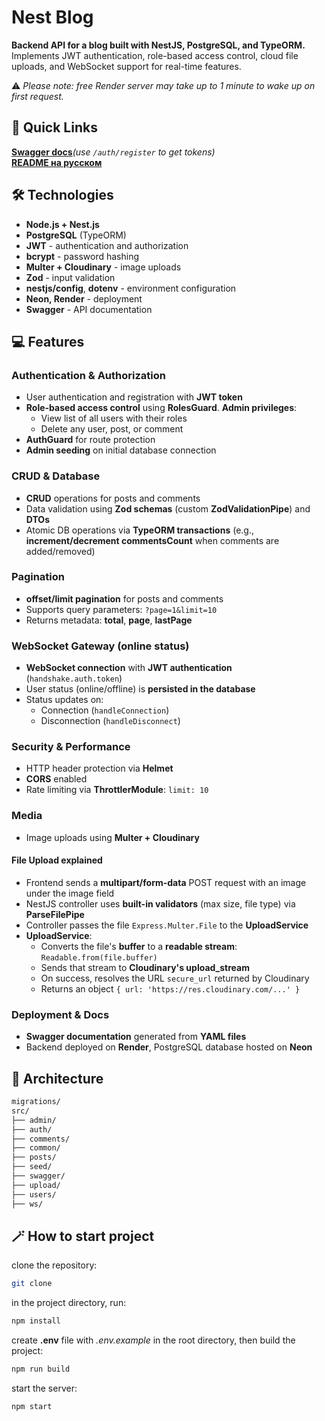 # Nest Blog

**Backend API for a blog built with NestJS, PostgreSQL, and TypeORM.** Implements JWT authentication, role-based access control, cloud file uploads, and WebSocket support for real-time features.

⚠️ _Please note: free Render server may take up to 1 minute to wake up on first request._

## 🔗 Quick Links

[**Swagger docs**](https://nest-blog-7ygh.onrender.com/docs)_(use `/auth/register` to get tokens)_  
[**README на русском**](./README.ru.md)

## 🛠️ Technologies

- **Node.js + Nest.js**
- **PostgreSQL** (TypeORM)
- **JWT** - authentication and authorization
- **bcrypt** - password hashing
- **Multer + Cloudinary** - image uploads
- **Zod** - input validation
- **nestjs/config**, **dotenv** - environment configuration
- **Neon, Render** - deployment
- **Swagger** - API documentation

## 💻 Features

### Authentication & Authorization

- User authentication and registration with **JWT token**
- **Role-based access control** using **RolesGuard**. **Admin privileges**:
  - View list of all users with their roles
  - Delete any user, post, or comment
- **AuthGuard** for route protection
- **Admin seeding** on initial database connection

### CRUD & Database

- **CRUD** operations for posts and comments
- Data validation using **Zod schemas** (custom **ZodValidationPipe**) and **DTOs**
- Atomic DB operations via **TypeORM transactions** (e.g., **increment/decrement commentsCount** when comments are added/removed)

### Pagination

- **offset/limit pagination** for posts and comments
- Supports query parameters: `?page=1&limit=10`
- Returns metadata: **total**, **page**, **lastPage**

### WebSocket Gateway (online status)

- **WebSocket connection** with **JWT authentication** (`handshake.auth.token`)
- User status (online/offline) is **persisted in the database**
- Status updates on:
  - Connection (`handleConnection`)
  - Disconnection (`handleDisconnect`)

### Security & Performance

- HTTP header protection via **Helmet**
- **CORS** enabled
- Rate limiting via **ThrottlerModule**: `limit: 10`

### Мedia

- Image uploads using **Multer + Cloudinary**

#### File Upload explained

- Frontend sends a **multipart/form-data** POST request with an image under the image field
- NestJS controller uses **built-in validators** (max size, file type) via **ParseFilePipe**
- Controller passes the file `Express.Multer.File` to the **UploadService**
- **UploadService**:
  - Converts the file's **buffer** to a **readable stream**: `Readable.from(file.buffer)`
  - Sends that stream to **Cloudinary's upload_stream**
  - On success, resolves the URL `secure_url` returned by Cloudinary
  - Returns an object `{ url: 'https://res.cloudinary.com/...' }`

### Deployment & Docs

- **Swagger documentation** generated from **YAML files**
- Backend deployed on **Render**, PostgreSQL database hosted on **Neon**

## 📁 Architecture

```bash
migrations/
src/
├── admin/
├── auth/
├── comments/
├── common/
├── posts/
├── seed/
├── swagger/
├── upload/
├── users/
├── ws/
```

## 🪄 How to start project

clone the repository:

```bash
git clone
```

in the project directory, run:

```bash
npm install
```

create **.env** file with _.env.example_ in the root directory, then build the project:

```bash
npm run build
```

start the server:

```bash
npm start
```

